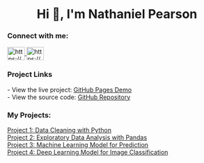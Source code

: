 <h1 align="center">Hi 👋, I'm Nathaniel Pearson</h1>
<h3 align="left">Connect with me:</h3>
<p align="left">
  <a href="https://linkedin.com/in/nathaniel-g-pearson/" target="blank">
    <img align="center" src="https://raw.githubusercontent.com/rahuldkjain/github-profile-readme-generator/master/src/images/icons/Social/linked-in-alt.svg" alt="https://www.linkedin.com/in/nathaniel-g-pearson/" height="30" width="40" />
  </a>
  <a href="https://kaggle.com/thanielspaniel" target="blank">
    <img align="center" src="https://raw.githubusercontent.com/rahuldkjain/github-profile-readme-generator/master/src/images/icons/Social/kaggle.svg" alt="https://www.kaggle.com/thanielspaniel" height="30" width="40" />
  </a>
</p>

<h3>Project Links</h3>
<p>
  - View the live project: <a href="https://npearsonat.github.io/GradProject2/" target="_blank">GitHub Pages Demo</a><br>
  - View the source code: <a href="https://github.com/npearsonat/GradProject2" target="_blank">GitHub Repository</a>
</p>


<h3 align="left">My Projects:</h3>
<p align="left">
  <a href="https://github.com/npearsonat/Project1" target="blank">Project 1: Data Cleaning with Python</a><br />
  <a href="https://github.com/npearsonat/Project2" target="blank">Project 2: Exploratory Data Analysis with Pandas</a><br />
  <a href="https://github.com/npearsonat/Project3" target="blank">Project 3: Machine Learning Model for Prediction</a><br />
  <a href="https://github.com/npearsonat/Project4" target="blank">Project 4: Deep Learning Model for Image Classification</a><br />
</p>
